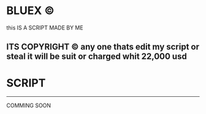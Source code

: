 # BLUEX ©
this IS A SCRIPT MADE BY ME


ITS COPYRIGHT ©
any one thats edit my script or steal it will be suit or charged whit 22,000 usd
-------------------------------------------------------------------------------------
# SCRIPT
--------------------------------------------
COMMING SOON


